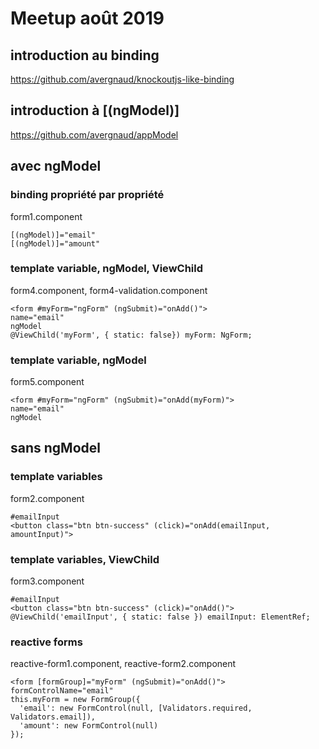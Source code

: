 # Meetup août 2019

## introduction au binding

https://github.com/avergnaud/knockoutjs-like-binding

## introduction à [(ngModel)]

https://github.com/avergnaud/appModel

## avec ngModel

### binding propriété par propriété

form1.component
```
[(ngModel)]="email"
[(ngModel)]="amount"
```

### template variable, ngModel, ViewChild

form4.component, form4-validation.component
```
<form #myForm="ngForm" (ngSubmit)="onAdd()">
name="email"
ngModel
@ViewChild('myForm', { static: false}) myForm: NgForm;
```

### template variable, ngModel

form5.component
```
<form #myForm="ngForm" (ngSubmit)="onAdd(myForm)">
name="email"
ngModel
```

## sans ngModel

### template variables

form2.component
```
#emailInput
<button class="btn btn-success" (click)="onAdd(emailInput, amountInput)">
```

### template variables, ViewChild

form3.component
```
#emailInput
<button class="btn btn-success" (click)="onAdd()">
@ViewChild('emailInput', { static: false }) emailInput: ElementRef;
```

### reactive forms

reactive-form1.component, reactive-form2.component
```
<form [formGroup]="myForm" (ngSubmit)="onAdd()">
formControlName="email"
this.myForm = new FormGroup({
  'email': new FormControl(null, [Validators.required, Validators.email]),
  'amount': new FormControl(null)
});
```